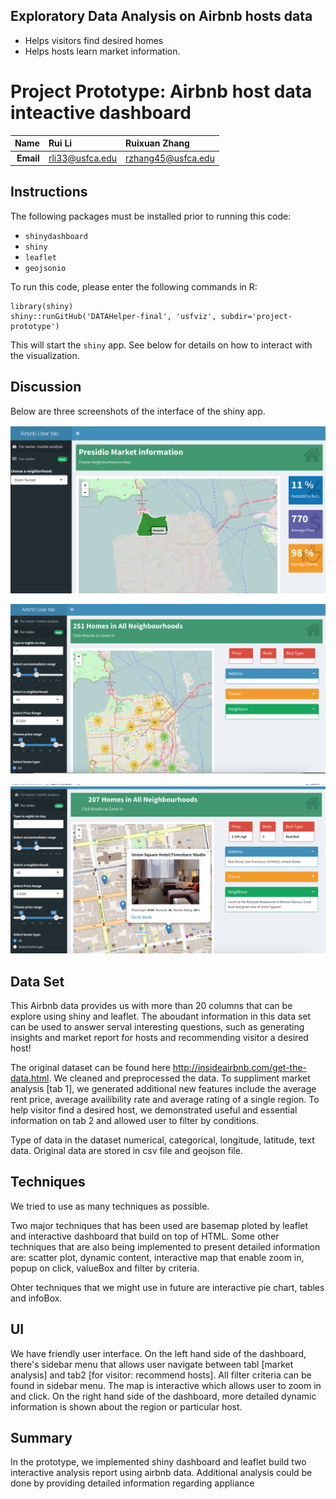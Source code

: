 ## Exploratory Data Analysis on Airbnb hosts data
- Helps visitors find desired homes  
- Helps hosts learn market information. 

Project Prototype: Airbnb host data inteactive dashboard
==============================

| **Name**  | Rui Li | Ruixuan Zhang  |
|----------:|:-------------|:-------------|
| **Email** | rli33@usfca.edu | rzhang45@usfca.edu  |

Instructions
----------------------

The following packages must be installed prior to running this code:

- `shinydashboard`
- `shiny`
- `leaflet`
- `geojsonio`



To run this code, please enter the following commands in R:

```
library(shiny)
shiny::runGitHub('DATAHelper-final', 'usfviz', subdir='project-prototype')
```

This will start the `shiny` app. See below for details on how to interact with the visualization.


Discussion 
--------------------

Below are three screenshots of the interface of the shiny app.

![IMAGE](shinyapp1.png)

![IMAGE](shinyapp3.png)

![IMAGE](shinyapp5.png)

## Data Set

This Airbnb data provides us with more than 20 columns that can be explore using shiny and leaflet. The aboudant information in
this data set can be used to answer serval interesting questions, such as generating insights and market report for hosts and recommending visitor a desired host!  

The original dataset can be found here http://insideairbnb.com/get-the-data.html. We cleaned and preprocessed the data. To suppliment market analysis [tab 1], we generated additional new features include the average rent price, average availibility rate and average rating of a single region. To help visitor find a desired host, we demonstrated useful and essential information on tab 2 and allowed user to filter by conditions. 

Type of data in the dataset numerical, categorical, longitude, latitude, text data. Original data are stored in csv file and geojson file. 

## Techniques

We tried to use as many techniques as possible.

Two major techniques that has been used are basemap ploted by leaflet and interactive dashboard that build on top of HTML. Some other techniques that are also being implemented to present detailed information are: scatter plot, dynamic content, interactive map that enable zoom in, popup on click, valueBox and filter by criteria. 

Ohter techniques that we might use in future are interactive pie chart, tables and infoBox. 

## UI

We have friendly user interface. On the left hand side of the dashboard, there's sidebar menu that allows user navigate between tabl [market analysis] and tab2 [for visitor: recommend hosts]. All filter criteria can be found in sidebar menu. The map is interactive which allows user to zoom in and click. On the right hand side of the dashboard, more detailed dynamic information is shown about the region or particular host.

## Summary

In the prototype, we implemented shiny dashboard and leaflet build two interactive analysis report using airbnb data. Additional analysis could be done by providing detailed information regarding appliance 




